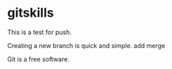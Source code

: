 # gitskills
This is a test for push.

Creating a new branch is quick and simple.
add merge

Git is a free software.

